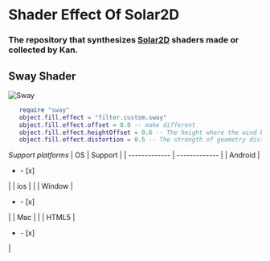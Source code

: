 # Shader Effect Of Solar2D
### The repository that synthesizes [Solar2D](https://solar2d.com) shaders made or collected by Kan.


## Sway Shader
![Sway](https://i.imgur.com/b8xv2Ps.gif)


```Lua
   require "sway"
   object.fill.effect = "filter.custom.sway"
   object.fill.effect.offset = 0.0 -- make different
   object.fill.effect.heightOffset = 0.6 -- The height where the wind begins to move
   object.fill.effect.distortion = 0.5 -- The strength of geometry distortion.
```
*Support platforms*
| OS              | Support         |
| -------------   | -------------   |
| Android         | <ul><li>- [x] </li></ul>|
| ios             |                 |
| Window          | <ul><li>- [x] </li></ul>|
| Mac             |                 |
| HTML5           |<ul><li>- [x] </li></ul>|

